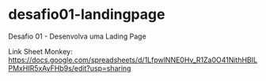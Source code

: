 # desafio01-landingpage
Desafio 01 - Desenvolva uma Lading Page

Link Sheet Monkey: https://docs.google.com/spreadsheets/d/1LfpwlNNE0Hv_R1Za0O41NithHBILPMxHIR5xAyFHb9s/edit?usp=sharing
